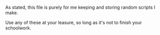 As stated, this file is purely for me keeping and storing random scripts I make.

Use any of these at your leasure, so long as it's not to finish your schoolwork.
